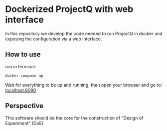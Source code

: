 # Dockerized ProjectQ with web interface
In this repository we develop the code needed to run ProjectQ in docker and exposing the configuration via a web interface.
	
## How to use
run in terminal:

    docker-compose up


Wait for everything to be up and running, then open your browser and go to: [localhost:8080](http://localhost:8080/)

## Perspective
This software should be the core for the construction of "Design of Experiment" (DoE)